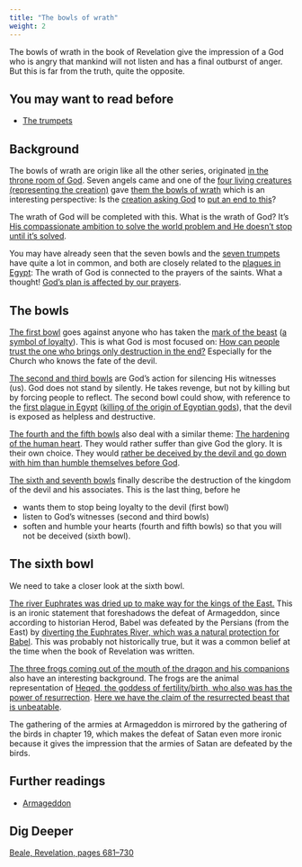 ```yaml
---
title: "The bowls of wrath"
weight: 2
---
```


The bowls of wrath in the book of Revelation give the impression of a God who is angry that mankind will not listen and has a final outburst of anger. But this is far from the truth, quite the opposite.

## You may want to read before

<a name="6ee4"></a>
- [The trumpets](../../../../content/trumpets/expl/the-trumpets-in-revelation)

## Background

<a name="a84e"></a>
The bowls of wrath are origin like all the other series, originated [in the throne room of God](https://www.bibleserver.com/NIV/Revelation15%3A1-5). Seven angels came and one of the [four living creatures (representing the creation)](https://www.bibleserver.com/NIV/Revelation4%3A7) gave [them the bowls of wrath](https://www.bibleserver.com/NIV/Revelation15%3A6-7) which is an interesting perspective: Is the [creation asking God](https://www.bibleserver.com/NIV/Romans8%3A19-22) to [put an end to this](https://www.bibleserver.com/NIV/Revelation15%3A1)?

The wrath of God will be completed with this. What is the wrath of God? It’s [His compassionate ambition to solve the world problem and He doesn’t stop until it’s solved](https://moodyaudio.com/products/good-and-beautiful-god-part-6).

You may have already seen that the seven bowls and the [seven trumpets](../../../../content/trumpets/expl/the-trumpets-in-revelation) have quite a lot in common, and both are closely related to the [plagues in Egypt](../../../../bible/exodus/expl/the-plagues-in-egypt): The wrath of God is connected to the prayers of the saints. What a thought! [God’s plan is affected by our prayers](https://www.bibleserver.com/NIV/Genesis18%3A20-33).

## The bowls

<a name="7ced"></a>
[The first bowl](https://www.bibleserver.com/NIV/Revelation16%3A2) goes against anyone who has taken the [mark of the beast](https://www.bibleserver.com/NIV/Revelation12%3A16-17) ([a symbol of loyalty](../../../../content/beasts/expl/the-nature-of-the-beast-in-the-book-of-revelation)). This is what God is most focused on: [How can people trust the one who brings only destruction in the end?](https://www.bibleserver.com/NIV/Revelation6%3A1-11) Especially for the Church who knows the fate of the devil.

[The second and third bowls](https://www.bibleserver.com/NIV/Revelation16%3A3-7) are God’s action for silencing His witnesses (us). God does not stand by silently. He takes revenge, but not by killing but by forcing people to reflect. The second bowl could show, with reference to the [first plague in Egypt](https://www.bibleserver.com/NIV/Exodus7%3A17) ([killing of the origin of Egyptian gods](../../../../bible/exodus/expl/the-plagues-in-egypt)), that the devil is exposed as helpless and destructive.

[The fourth and the fifth bowls](https://www.bibleserver.com/NIV/Revelation16%3A8-11) also deal with a similar theme: [The hardening of the human heart](../../../../bible/exodus/expl/the-hardening-of-pharaohs-heart). They would rather suffer than give God the glory. It is their own choice. They would [rather be deceived by the devil and go down with him than humble themselves before God](https://www.bibleserver.com/NIV/Revelation16%3A13-16).

[The sixth and seventh bowls](https://www.bibleserver.com/NIV/Revelation16%3A12-21) finally describe the destruction of the kingdom of the devil and his associates. This is the last thing, before he

- wants them to stop being loyalty to the devil (first bowl)
- listen to God’s witnesses (second and third bowls)
- soften and humble your hearts (fourth and fifth bowls) so that you will not be deceived (sixth bowl).

## The sixth bowl

<a name="a667"></a>
We need to take a closer look at the sixth bowl.

[The river Euphrates was dried up to make way for the kings of the East.](https://www.bibleserver.com/NIV/Revelation16%3A12) This is an ironic statement that foreshadows the defeat of Armageddon, since according to historian Herod, Babel was defeated by the Persians (from the East) by [diverting the Euphrates River, which was a natural protection for Babel](https://en.wikipedia.org/wiki/Fall_of_Babylon#Historiography). This was probably not historically true, but it was a common belief at the time when the book of Revelation was written.

[The three frogs coming out of the mouth of the dragon and his companions](https://www.bibleserver.com/NIV/Revelation16%3A13) also have an interesting background. The frogs are the animal representation of [Heqed, the goddess of fertility/birth, who also was has the power of resurrection](https://en.wikipedia.org/wiki/Heqet). [Here we have the claim of the resurrected beast that is unbeatable](https://www.bibleserver.com/NIV/Revelation13%3A3-4).

The gathering of the armies at Armageddon is mirrored by the gathering of the birds in chapter 19, which makes the defeat of Satan even more ironic because it gives the impression that the armies of Satan are defeated by the birds.

## Further readings

<a name="6cfb"></a>
- [Armageddon](../../../../content/bowls/expl/the-key-to-armageddon)

## Dig Deeper

[Beale, Revelation, pages 681–730](../../../../about/ressources/index.html#beale_rev)

